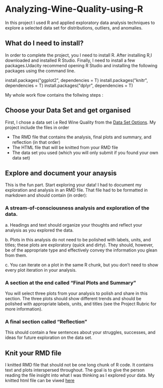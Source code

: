 # Analyzing-Wine-Quality-using-R
In this project I used R and applied exploratory data analysis techniques to explore a selected data set for distributions, outliers,
and anomalies.

## What do I need to install?
In order to complete the project, you I need to install R. After installing R,I downloaded and installed R Studio.
Finally, I need to install a few packages.Udacity recommend opening R Studio and installing the following packages using
the command line.


install.packages("ggplot2", dependencies = T) 
install.packages("knitr", dependencies = T)
install.packages("dplyr", dependencies = T)

My whole work flow contains the follwing steps :

##  Choose your Data Set and get organised
First, I chose a data set i.e Red Wine Quality from the [Data Set Options](https://docs.google.com/document/d/1qEcwltBMlRYZT-l699-71TzInWfk4W9q5rTCSvDVMpc/pub?embedded=true).
My project include the files in order

* The RMD file that contains the analysis, final plots and summary, and reflection (in that order)
* The HTML file that will be knitted from your RMD file
* The data set you used (which you will only submit if you found your own data set)

## Explore and document your anaysis

This is the fun part. Start exploring your data!
I had to document my exploration and analysis in an RMD file. That file had to be formatted in markdown and should contain (in order):

### A stream-of-consciousness analysis and exploration of the data.

a. Headings and text should organize your thoughts and reflect your analysis as you explored the data.

b. Plots in this analysis do not need to be polished with labels, units, and titles; these plots are exploratory (quick and dirty).
They should, however, be of the appropriate type and effectively convey the information you glean from them.

c. You can iterate on a plot in the same R chunk, but you don’t need to show every plot iteration in your analysis.
### A section at the end called “Final Plots and Summary”

You will select three plots from your analysis to polish and share in this section. The three plots should show different trends and
should be polished with appropriate labels, units, and titles (see the Project Rubric for more information).

### A final section called “Reflection”

This should contain a few sentences about your struggles, successes, and ideas for future exploration on the data set.

## Knit your RMD file
I knitted RMD file that should not be one long chunk of R code. It contains text and plots interspersed throughout. The goal is to give
the person reading the file insight into what I was thinking as I explored your data. My knitted html file can be viwed [here](http://htmlpreview.github.io/?https://github.com/kamal11k/Analyzing-Wine-Quality-using-R/blob/master/projectTemplate.html)
